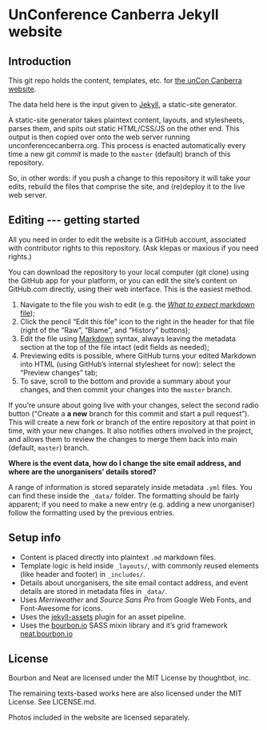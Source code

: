 # UnConference Canberra Jekyll website

## Introduction

This git repo holds the content, templates, etc. for [the unCon Canberra website](http://unconferencecanberra.org).

The data held here is the input given to [Jekyll](https://jekyllrb.com/), a static-site generator.

A static-site generator takes plaintext content, layouts, and stylesheets, parses them, and spits out static HTML/CSS/JS on the other end. This output is then copied over onto the web server running unconferencecanberra.org. This process is enacted automatically every time a new git *commit* is made to the `master` (default) branch of this repository.

So, in other words: if you push a change to this repository it will take your edits, rebuild the files that comprise the site, and (re)deploy it to the live web server.

## Editing --- getting started

All you need in order to edit the website is a GitHub account, associated with contributor rights to this repository. (Ask klepas or maxious if you need rights.)

You can download the repository to your local computer (git clone) using the GitHub app for your platform, or you can edit the site’s content on GitHub.com directly, using their web interface. This is the easiest method.

1. Navigate to the file you wish to edit (e.g. the [*What to expect* markdown file](https://github.com/unconferenceCanberra/unconfcbr-website/blob/master/expectations.md));
2. Click the pencil “Edit this file” icon to the right in the header for that file (right of the “Raw”, “Blame”, and “History” buttons);
3. Edit the file using [Markdown](https://en.wikipedia.org/wiki/Markdown) syntax, always leaving the metadata section at the top of the file intact (edit fields as needed);
4. Previewing edits is possible, where GitHub turns your edited Markdown into HTML (using GitHub’s internal stylesheet for now): select the “Preview changes” tab;
5. To save, scroll to the bottom and provide a summary about your changes, and then commit your changes into the `master` branch.

If you’re unsure about going live with your changes, select the second radio button (“Create a **a new** branch for this commit and start a pull request”). This will create a new fork or branch of the entire repository at that point in time, with your new changes. It also notifies others involved in the project, and allows them to review the changes to merge them back into main (default, `master`) branch.

**Where is the event data, how do I change the site email address, and where are the unorganisers’ details stored?**

A range of information is stored separately inside metadata `.yml` files. You can find these inside the `_data/` folder. The formatting should be fairly apparent; if you need to make a new entry (e.g. adding a new unorganiser) follow the formatting used by the previous entries.

## Setup info

- Content is placed directly into plaintext `.md` markdown files.
- Template logic is held inside `_layouts/`, with commonly reused elements (like header and footer) in `_includes/`.
- Details about unorganisers, the site email contact address, and event details are stored in metadata files in `_data/`.
- Uses *Merriweather* and *Source Sans Pro* from Google Web Fonts, and Font-Awesome for icons.
- Uses the [jekyll-assets](https://jekyll.github.io/jekyll-assets/) plugin for an asset pipeline.
- Uses the [bourbon.io](http://bourbon.io/) SASS mixin library and it’s grid framework [neat.bourbon.io](http://neat.bourbon.io/)

## License

Bourbon and Neat are licensed under the MIT License by thoughtbot, inc.

The remaining texts-based works here are also licensed under the MIT License. See LICENSE.md.

Photos included in the website are licensed separately.
